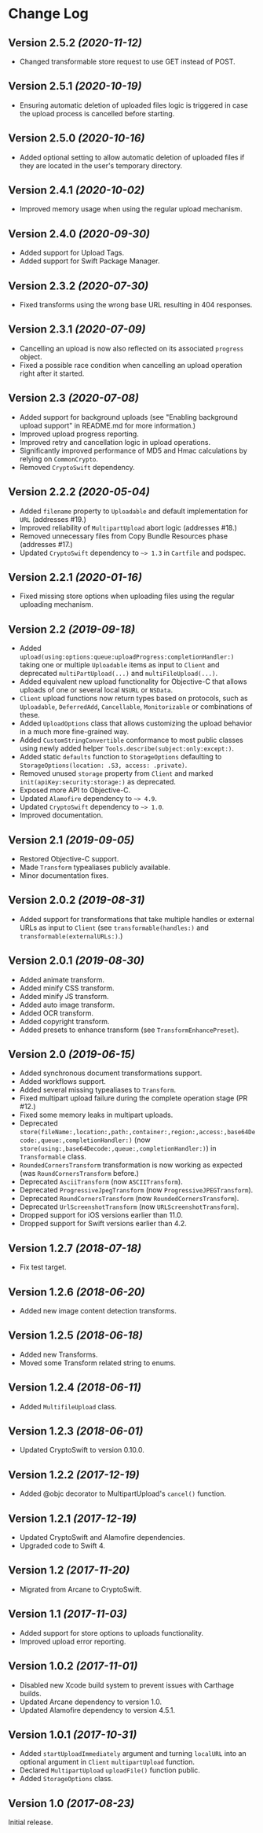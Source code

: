 Change Log
==========

Version 2.5.2 *(2020-11-12)*
----------------------------
- Changed transformable store request to use GET instead of POST.

Version 2.5.1 *(2020-10-19)*
----------------------------
- Ensuring automatic deletion of uploaded files logic is triggered in case the upload process is cancelled before starting.

Version 2.5.0 *(2020-10-16)*
----------------------------
- Added optional setting to allow automatic deletion of uploaded files if they are located in the user's temporary directory.

Version 2.4.1 *(2020-10-02)*
----------------------------
- Improved memory usage when using the regular upload mechanism.

Version 2.4.0 *(2020-09-30)*
----------------------------
- Added support for Upload Tags.
- Added support for Swift Package Manager.

Version 2.3.2 *(2020-07-30)*
----------------------------
- Fixed transforms using the wrong base URL resulting in 404 responses.

Version 2.3.1 *(2020-07-09)*
----------------------------
- Cancelling an upload is now also reflected on its associated `progress` object.
- Fixed a possible race condition when cancelling an upload operation right after it started.

Version 2.3 *(2020-07-08)*
----------------------------

- Added support for background uploads (see "Enabling background upload support" in README.md for more information.)
- Improved upload progress reporting.
- Improved retry and cancellation logic in upload operations.
- Significantly improved performance of MD5 and Hmac calculations by relying on `CommonCrypto`.
- Removed `CryptoSwift` dependency.

Version 2.2.2 *(2020-05-04)*
----------------------------

- Added `filename` property to `Uploadable` and default implementation for `URL` (addresses #19.)
- Improved reliability of `MultipartUpload` abort logic (addresses #18.)
- Removed unnecessary files from Copy Bundle Resources phase (addresses #17.)
- Updated `CryptoSwift` dependency to `~> 1.3` in `Cartfile` and podspec.

Version 2.2.1 *(2020-01-16)*
----------------------------

- Fixed missing store options when uploading files using the regular uploading mechanism.

Version 2.2 *(2019-09-18)*
----------------------------

- Added `upload(using:options:queue:uploadProgress:completionHandler:)` taking one or multiple `Uploadable` items as input to `Client` and deprecated `multiPartUpload(...)` and `multiFileUpload(...)`.
- Added equivalent new upload functionality for Objective-C that allows uploads of one or several local `NSURL` or  `NSData`.
- `Client` upload functions now return types based on protocols, such as `Uploadable`, `DeferredAdd`, `Cancellable`, `Monitorizable` or combinations of these.
- Added `UploadOptions` class that allows customizing the upload behavior in a much more fine-grained way.
- Added `CustomStringConvertible` conformance to most public classes using newly added helper `Tools.describe(subject:only:except:)`.
- Added static `defaults` function to `StorageOptions` defaulting to `StorageOptions(location: .S3, access: .private)`.
- Removed unused `storage` property from `Client` and marked `init(apiKey:security:storage:)` as deprecated.
- Exposed more API to Objective-C.
- Updated `Alamofire` dependency to `~> 4.9`.
- Updated `CryptoSwift` dependency to `~> 1.0`.
- Improved documentation.

Version 2.1 *(2019-09-05)*
----------------------------

- Restored Objective-C support.
- Made `Transform` typealiases publicly available.
- Minor documentation fixes.

Version 2.0.2 *(2019-08-31)*
----------------------------

- Added support for transformations that take multiple handles or external URLs as input to `Client` (see `transformable(handles:)` and  `transformable(externalURLs:)`.)

Version 2.0.1 *(2019-08-30)*
----------------------------

- Added animate transform.
- Added minify CSS transform.
- Added minify JS transform.
- Added auto image transform.
- Added OCR transform.
- Added copyright transform.
- Added presets to enhance transform (see `TransformEnhancePreset`).

Version 2.0 *(2019-06-15)*
----------------------------

- Added synchronous document transformations support.
- Added workflows support.
- Added several missing typealiases to `Transform`.
- Fixed multipart upload failure during the complete operation stage (PR #12.)
- Fixed some memory leaks in multipart uploads.
- Deprecated `store(fileName:,location:,path:,container:,region:,access:,base64Decode:,queue:,completionHandler:)` (now `store(using:,base64Decode:,queue:,completionHandler:)`) in `Transformable` class.
- `RoundedCornersTransform` transformation is now working as expected (was `RoundCornersTransform` before.)
- Deprecated `AsciiTransform` (now `ASCIITransform`).
- Deprecated `ProgressiveJpegTransform` (now `ProgressiveJPEGTransform`).
- Deprecated `RoundCornersTransform` (now `RoundedCornersTransform`).
- Deprecated `UrlScreenshotTransform` (now `URLScreenshotTransform`).
- Dropped support for iOS versions earlier than 11.0.
- Dropped support for Swift versions earlier than 4.2.

Version 1.2.7 *(2018-07-18)*
----------------------------

- Fix test target.

Version 1.2.6 *(2018-06-20)*
----------------------------

- Added new image content detection transforms.

Version 1.2.5 *(2018-06-18)*
----------------------------

- Added new Transforms.
- Moved some Transform related string to enums.


Version 1.2.4 *(2018-06-11)*
----------------------------

- Added `MultifileUpload` class.


Version 1.2.3 *(2018-06-01)*
----------------------------

- Updated CryptoSwift to version 0.10.0.

Version 1.2.2 *(2017-12-19)*
----------------------------

- Added @objc decorator to MultipartUpload's `cancel()` function.

Version 1.2.1 *(2017-12-19)*
----------------------------

- Updated CryptoSwift and Alamofire dependencies.
- Upgraded code to Swift 4.

Version 1.2 *(2017-11-20)*
----------------------------

- Migrated from Arcane to CryptoSwift.

Version 1.1 *(2017-11-03)*
----------------------------

- Added support for store options to uploads functionality.
- Improved upload error reporting.

Version 1.0.2 *(2017-11-01)*
----------------------------

- Disabled new Xcode build system to prevent issues with Carthage builds.
- Updated Arcane dependency to version 1.0.
- Updated Alamofire dependency to version 4.5.1.

Version 1.0.1 *(2017-10-31)*
----------------------------

- Added `startUploadImmediately` argument and turning `localURL` into an optional argument in `Client` `multipartUpload` function.
- Declared `MultipartUpload` `uploadFile()` function public.
- Added `StorageOptions` class.

Version 1.0 *(2017-08-23)*
----------------------------

Initial release.
